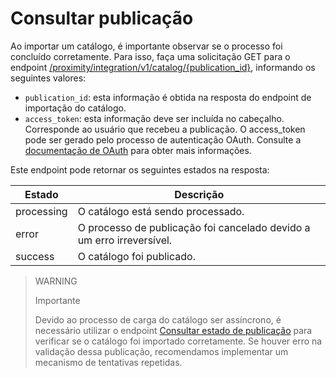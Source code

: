 # Consultar publicação

Ao importar um catálogo, é importante observar se o processo foi concluído corretamente. Para isso, faça uma solicitação GET para o endpoint [/proximity/integration/v1/catalog/{publication_id}](/developers/pt/reference/mp_delivery/_proximity_integrationcatalog_publication_id/get), informando os seguintes valores:

* `publication_id`: esta informação é obtida na resposta do endpoint de importação do catálogo.
* `access_token`: esta informação deve ser incluída no cabeçalho. Corresponde ao usuário que recebeu a publicação. O access_token pode ser gerado pelo processo de autenticação OAuth. Consulte a [documentação de OAuth](/developers/pt/docs/mp-delivery/additional-content/security/oauth/introduction) para obter mais informações.

Este endpoint pode retornar os seguintes estados na resposta:

| Estado | Descrição |
|---|---|
| processing | O catálogo está sendo processado. |
| error | O processo de publicação foi cancelado devido a um erro irreversível. |
| success | O catálogo foi publicado. |

> WARNING
>
> Importante
>
> Devido ao processo de carga do catálogo ser assíncrono, é necessário utilizar o endpoint [Consultar estado de publicação](/developers/pt/reference/mp_delivery/_proximity_integrationcatalog_publication_id/get) para verificar se o catálogo foi importado corretamente. Se houver erro na validação dessa publicação, recomendamos implementar um mecanismo de tentativas repetidas.
